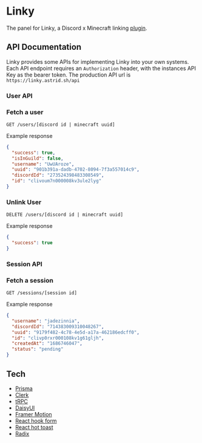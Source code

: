 # Linky

The panel for Linky, a Discord x Minecraft linking [plugin](https://github.com/linkymc/Plugin).

## API Documentation

Linky provides some APIs for implementing Linky into your own systems. Each API endpoint requires an `Authorization` header, with the instances API Key as the bearer token.
The production API url is `https://linky.astrid.sh/api`

### User API

### Fetch a user

```http
GET /users/[discord id | minecraft uuid]
```

Example response

```json
{
  "success": true,
  "isInGuild": false,
  "username": "UwUAroze",
  "uuid": "901b391a-dadb-4702-8094-7f3a557014c9",
  "discordId": "273524398483308549",
  "id": "clivoum7n000008kv3ule2lyg"
}
```

### Unlink User

```http
DELETE /users/[discord id | minecraft uuid]
```

Example response

```json
{
  "success": true
}
```

### Session API

### Fetch a session

```http
GET /sessions/[session id]
```

Example response

```json
{
  "username": "jadezinnia",
  "discordId": "714383009310048267",
  "uuid": "9179f482-4c78-4e5d-a17a-462186edcff0",
  "id": "clivp0rxr000108kv1g61gljh",
  "createdAt": "1686746047",
  "status": "pending"
}
```

## Tech

- [Prisma](https://prisma.io/)
- [Clerk](https://clerk.dev/)
- [tRPC](https://trpc.io/)
- [DaisyUI](https://daisyui.com/)
- [Framer Motion](https://www.framer.com/motion/)
- [React hook form](https://npmjs.com/react-hook-form)
- [React hot toast](https://www.npmjs.com/package/react-hot-toast)
- [Radix](https://www.radix-ui.com/)

